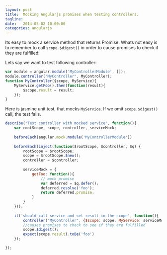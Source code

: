 ```yaml
---
layout: post
title:  Mocking Angularjs promises when testing controllers. 
tagline:  
date:   2014-05-02 10:00:00
categories: angularjs
---
```


Its easy to mock a service method that returns Promise. 
Whats not easy is to remember to call ```scope.$digest()``` in order to cause promises to check if they are fulfilled:

Lets say we want to test following controller:

```js
var module = angular.module('MyControllerModule', []);
module.controller("MyController", MyController);
function MyController($scope, MyService){
    MyService.getFoo().then(function(result){
        $scope.result = result;
    });
}
```

Here is jasmine unit test, that mocks ```MyService```.
If we omit ```scope.$digest()``` call, the test fails. 

```js
describe("Test controller with mocked service", function(){
    var rootScope, scope, controller, serviceMock;
  
    beforeEach(angular.mock.module('MyControllerModule'))
    
    beforeEach(inject(function($rootScope, $controller, $q) {
        rootScope = $rootScope;
        scope = $rootScope.$new();
        controller = $controller;
        
        serviceMock = {
            getFoo: function(){
                // mock promise
                var deferred = $q.defer();
                deferred.resolve('foo');
                return deferred.promise;
            }            
        }
    }));  
  
    it('should call service and set result in the scope', function(){
        controller("MyController", {$scope: scope, MyService: serviceMock});
        //causes promises to check to see if they are fulfilled
        scope.$digest();
        expect(scope.result).toBe('foo')
    });

});

```
